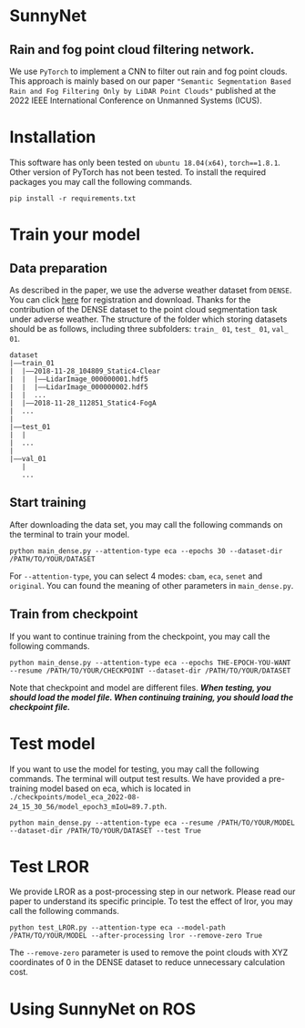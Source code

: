 # SunnyNet
## Rain and fog point cloud filtering network.
We use `PyTorch` to implement a CNN to filter out rain and fog point clouds. This approach is mainly based on our paper `"Semantic Segmentation Based Rain and Fog Filtering Only by LiDAR Point Clouds"` published at the 2022 IEEE International Conference on Unmanned Systems (ICUS).


# Installation
This software has only been tested on `ubuntu 18.04(x64)`, `torch==1.8.1`. Other version of PyTorch has not been tested. To install the required packages you may call the following commands.
```
pip install -r requirements.txt
```


# Train your model
## Data preparation
As described in the paper, we use the adverse weather dataset from `DENSE`. You can click [here](https://www.uni-ulm.de/index.php?id=101568) for registration and download. Thanks for the contribution of the DENSE dataset to the point cloud segmentation task under adverse weather.
The structure of the folder which storing datasets should be as follows, including three subfolders: `train_ 01`, `test_ 01`, `val_ 01`.
```
dataset
|——train_01
|  |——2018-11-28_104809_Static4-Clear
|  |  |——LidarImage_000000001.hdf5
|  |  |——LidarImage_000000002.hdf5
|  |  ...
|  |——2018-11-28_112851_Static4-FogA
|  ...
|
|——test_01
|  |
|  ...
|
|——val_01
   |
   ...
```

## Start training
After downloading the data set, you may call the following commands on the terminal to train your model.
```
python main_dense.py --attention-type eca --epochs 30 --dataset-dir /PATH/TO/YOUR/DATASET
```
For `--attention-type`, you can select 4 modes: `cbam`, `eca`, `senet` and `original`. You can found the meaning of other parameters in `main_dense.py`.

## Train from checkpoint
If you want to continue training from the checkpoint, you may call the following commands.
```
python main_dense.py --attention-type eca --epochs THE-EPOCH-YOU-WANT --resume /PATH/TO/YOUR/CHECKPOINT --dataset-dir /PATH/TO/YOUR/DATASET
```
Note that checkpoint and model are different files. ***When testing, you should load the model file. When continuing training, you should load the checkpoint file.***


# Test model
If you want to use the model for testing, you may call the following commands. The terminal will output test results. We have provided a pre-training model based on eca, which is located in `./checkpoints/model_eca_2022-08-24_15_30_56/model_epoch3_mIoU=89.7.pth`.
```
python main_dense.py --attention-type eca --resume /PATH/TO/YOUR/MODEL --dataset-dir /PATH/TO/YOUR/DATASET --test True
```


# Test LROR
We provide LROR as a post-processing step in our network. Please read our paper to understand its specific principle. To test the effect of lror, you may call the following commands.
```
python test_LROR.py --attention-type eca --model-path /PATH/TO/YOUR/MODEL --after-processing lror --remove-zero True
```
The `--remove-zero` parameter is used to remove the point clouds with XYZ coordinates of 0 in the DENSE dataset to reduce unnecessary calculation cost.


# Using SunnyNet on ROS


